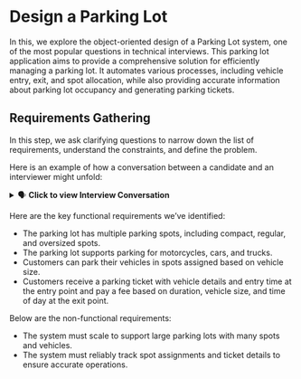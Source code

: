 # Design a Parking Lot
In this, we explore the object-oriented design of a Parking Lot system, one of the most popular questions in technical interviews. This parking lot application aims to provide a comprehensive solution for efficiently managing a parking lot. It automates various processes, including vehicle entry, exit, and spot allocation, while also providing accurate information about parking lot occupancy and generating parking tickets.

## Requirements Gathering
In this step, we ask clarifying questions to narrow down the list of requirements, understand the constraints, and define the problem.

Here is an example of how a conversation between a candidate and an interviewer might unfold:
<details>
<summary>🗣️ <b>Click to view Interview Conversation</b></summary>

> 🧑‍💻 **Candidate:** What types of vehicles are supported by the parking lot?  
> 👨‍🏫 **Interviewer:** Three types — motorcycles, cars, and trucks.

---

> 🧑‍💻 **Candidate:** What parking spot types are available in the parking lot?  
> 👨‍🏫 **Interviewer:** Compact, regular, and oversized spots.

---

> 🧑‍💻 **Candidate:** How does the system determine which spot a vehicle should park in?  
> 👨‍🏫 **Interviewer:** The system assigns spots based on the vehicle’s size.

---

> 🧑‍💻 **Candidate:** Are parking tickets issued and charged at exit?  
> 👨‍🏫 **Interviewer:** Yes, tickets record vehicle details and entry time; fees are calculated at exit.

---

> 🧑‍💻 **Candidate:** How are parking fees calculated?  
> 👨‍🏫 **Interviewer:** Based on parking duration and vehicle size, with time-based rate variation.

</details>

Here are the key functional requirements we’ve identified:

- The parking lot has multiple parking spots, including compact, regular, and oversized spots.
- The parking lot supports parking for motorcycles, cars, and trucks.
- Customers can park their vehicles in spots assigned based on vehicle size.
- Customers receive a parking ticket with vehicle details and entry time at the entry point and pay a fee based on duration, vehicle size, and time of day at the exit point.

Below are the non-functional requirements:
- The system must scale to support large parking lots with many spots and vehicles.
- The system must reliably track spot assignments and ticket details to ensure accurate operations.



